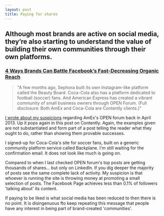```yaml
---
layout: post
title: Paying for shares
---
```


## Although most brands are active on social media, they’re also starting to understand the value of building their own communities through their own platforms.

### [4 Ways Brands Can Battle Facebook’s Fast-Decreasing Organic Reach](http://contently.com/strategist/2014/06/17/4-ways-brands-can-battle-facebooks-fast-decreasing-organic-reach/)

> "A few months ago, Sephora built its own Instagram-like platform called the Beauty Board. Coca-Cola also has a platform dedicated to football (soccer) fans. And American Express has created a vibrant community of small business owners through OPEN Forum. (Full disclosure: Both AmEx and Coca-Cola are Contently clients.)"

[I wrote about my suspicions](http://markhigginson.co.uk/2013/04/27/amex-open-forum/) regarding AmEx's OPEN forum back in April 2013. Up it pops again in this post on Contently. Again, the examples given are not substantiated and form part of a post telling the reader what they ought to do, rather than showing them provable successes.

I signed-up for Coca-Cola's site for soccer fans, built on a generic community platform service called Backplane. I'm still waiting for the confirmation email. It does not look like much is going on.

Compared to when I last checked OPEN forum's top posts are getting thousands of shares... but only on LinkedIn. If you dig deeper the majority of posts see the same complete lack of activity. My suspicion is that whoever is running the site is throwing money at promoting a small selection of posts. The Facebook Page achieves less than 0.1% of followers 'talking about' its content.

If paying to be liked is what social media has been reduced to then there is no point. It is disingenuous fto keep repeating this message that people have any interest in being part of brand-created 'communities'.
